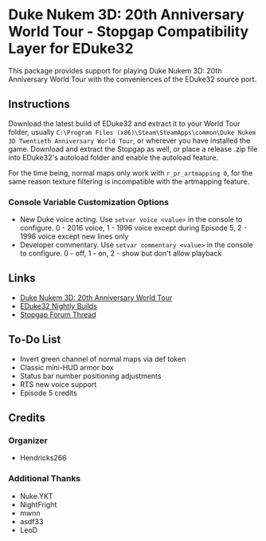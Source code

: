 # Duke Nukem 3D: 20th Anniversary World Tour - Stopgap Compatibility Layer for EDuke32
This package provides support for playing Duke Nukem 3D: 20th Anniversary World Tour with the conveniences of the EDuke32 source port.

## Instructions
Download the latest build of EDuke32 and extract it to your World Tour folder, usually `C:\Program Files (x86)\Steam\SteamApps\common\Duke Nukem 3D Twentieth Anniversary World Tour`, or wherever you have installed the game.
Download and extract the Stopgap as well, or place a release .zip file into EDuke32's autoload folder and enable the autoload feature.

For the time being, normal maps only work with `r_pr_artmapping 0`, for the same reason texture filtering is incompatible with the artmapping feature.

### Console Variable Customization Options
- New Duke voice acting. Use `setvar voice <value>` in the console to configure. 0 - 2016 voice, 1 - 1996 voice except during Episode 5, 2 - 1996 voice except new lines only
- Developer commentary. Use `setvar commentary <value>` in the console to configure. 0 - off, 1 - on, 2 - show but don't allow playback

## Links
- [Duke Nukem 3D: 20th Anniversary World Tour](http://store.steampowered.com/app/434050/)
- [EDuke32 Nightly Builds](http://dukeworld.duke4.net/eduke32/synthesis/)
- [Stopgap Forum Thread](https://forums.duke4.net/topic/8966-/)

## To-Do List
- Invert green channel of normal maps via def token
- Classic mini-HUD armor box
- Status bar number positioning adjustments
- RTS new voice support
- Episode 5 credits

## Credits

### Organizer
- Hendricks266

### Additional Thanks
- Nuke.YKT
- NightFright
- mwnn
- asdf33
- LeoD
